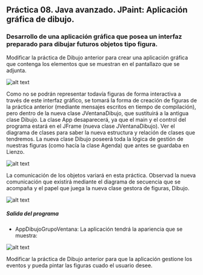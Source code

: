 ## Práctica 08. Java avanzado. JPaint: Aplicación gráfica de dibujo.
### Desarrollo de una aplicación gráfica que posea un interfaz preparado para dibujar futuros objetos tipo figura.

Modificar la práctica de Dibujo anterior para crear una aplicación gráfica que contenga los elementos que se muestran en el pantallazo que se adjunta.

![alt text](https://raw.githubusercontent.com/AgustinICAI/javaCourseExamples2022/master/10c1.swing/_diagramaCasosUso.jpg)

Como no se podrán representar todavía figuras de forma interactiva a través de este interfaz gráfico, se tomará la forma de creación de figuras de la práctica anterior (mediante mensajes escritos en tiempo de compilación), pero dentro de la nueva clase JVentanaDibujo, que sustituirá a la antigua clase Dibujo. La clase App desaparecerá, ya que el main y el control del programa estará en el JFrame (nueva clase JVentanaDibujo). Ver el diagrama de clases para saber la nueva estructura y relación de clases que tendremos. La nueva clase Dibujo poseerá toda la lógica de gestión de nuestras figuras (como hacía la clase Agenda) que antes se guardaba en Lienzo.

![alt text](https://raw.githubusercontent.com/AgustinICAI/javaCourseExamples2022/master/10c1.swing/_diagramaClases.jpg)

La comunicación de los objetos variará en esta práctica. Observad la nueva comunicación que existirá mediante el diagrama de secuencia que se acompaña y el papel que juega la nueva clase gestora de figuras, Dibujo.

![alt text](https://raw.githubusercontent.com/AgustinICAI/javaCourseExamples2022/master/10c1.swing/_diagramaSecuencia.jpg)

##### Salida del programa
* AppDibujoGrupoVentana: La aplicación tendrá la apariencia que se muestra:

![alt text](https://raw.githubusercontent.com/AgustinICAI/javaCourseExamples2022/master/10c1.swing/output.jpg)


Modificar la práctica de Dibujo anterior para que la aplicación gestione los eventos y pueda pintar las figuras cuado el usuario desee.
